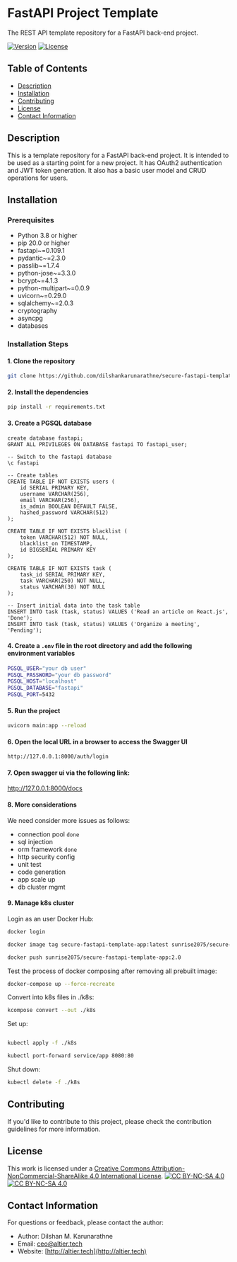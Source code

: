 # FastAPI Project Template

The REST API template repository for a FastAPI back-end project.

[![Version](https://img.shields.io/badge/version-1.0-brightgreen.svg)](https://pypi.org/project/ad-topic-recommender/)
[![License](https://img.shields.io/badge/license-CC%20BY--NC--SA%204.0-blue.svg)](https://creativecommons.org/licenses/by-nc-sa/4.0/)

## Table of Contents

- [Description](#description)
- [Installation](#installation)
- [Contributing](#contributing)
- [License](#license)
- [Contact Information](#contact-information)

## Description

This is a template repository for a FastAPI back-end project. It is intended to be used as a starting point for a new project.
It has OAuth2 authentication and JWT token generation. It also has a basic user model and CRUD operations for users.

## Installation

### Prerequisites

- Python 3.8 or higher
- pip 20.0 or higher
- fastapi~=0.109.1
- pydantic~=2.3.0
- passlib~=1.7.4
- python-jose~=3.3.0
- bcrypt~=4.1.3
- python-multipart~=0.0.9
- uvicorn~=0.29.0
- sqlalchemy~=2.0.3
- cryptography
- asyncpg
- databases

### Installation Steps

#### 1. Clone the repository

```bash
git clone https://github.com/dilshankarunarathne/secure-fastapi-template.git
```

#### 2. Install the dependencies

```bash
pip install -r requirements.txt
```

#### 3. Create a PGSQL database

```postgresql
create database fastapi;
GRANT ALL PRIVILEGES ON DATABASE fastapi TO fastapi_user;
```

```postgresql
-- Switch to the fastapi database
\c fastapi

-- Create tables
CREATE TABLE IF NOT EXISTS users (
    id SERIAL PRIMARY KEY,
    username VARCHAR(256),
    email VARCHAR(256),
    is_admin BOOLEAN DEFAULT FALSE,
    hashed_password VARCHAR(512)
);

CREATE TABLE IF NOT EXISTS blacklist (
    token VARCHAR(512) NOT NULL,
    blacklist_on TIMESTAMP,
    id BIGSERIAL PRIMARY KEY
);

CREATE TABLE IF NOT EXISTS task (
    task_id SERIAL PRIMARY KEY,
    task VARCHAR(250) NOT NULL,
    status VARCHAR(30) NOT NULL
);

-- Insert initial data into the task table
INSERT INTO task (task, status) VALUES ('Read an article on React.js', 'Done');
INSERT INTO task (task, status) VALUES ('Organize a meeting', 'Pending');

```

#### 4. Create a `.env` file in the root directory and add the following environment variables

```bash
PGSQL_USER="your db user"
PGSQL_PASSWORD="your db password"
PGSQL_HOST="localhost"
PGSQL_DATABASE="fastapi"
PGSQL_PORT=5432
```

#### 5. Run the project

```bash
uvicorn main:app --reload
```

#### 6. Open the local URL in a browser to access the Swagger UI

```bash
http://127.0.0.1:8000/auth/login
```

#### 7. Open swagger ui via the following link:

http://127.0.0.1:8000/docs

#### 8. More considerations

We need consider more issues as follows:

- connection pool `done`
- sql injection
- orm framework `done`
- http security config
- unit test
- code generation
- app scale up
- db cluster mgmt

#### 9. Manage k8s cluster

Login as an user Docker Hub:

```bash
docker login

docker image tag secure-fastapi-template-app:latest sunrise2075/secure-fastapi-template-app:2.0

docker push sunrise2075/secure-fastapi-template-app:2.0
````

Test the process of docker composing after removing all prebuilt image: 

```bash
docker-compose up --force-recreate
```

Convert into k8s files in ./k8s:
```bash
kcompose convert --out ./k8s
```

Set up:

```bash

kubectl apply -f ./k8s

kubectl port-forward service/app 8080:80

```

Shut down:
    
```bash
kubectl delete -f ./k8s
```


## Contributing

If you'd like to contribute to this project, please check the contribution guidelines for more information.

## License

This work is licensed under a
[Creative Commons Attribution-NonCommercial-ShareAlike 4.0 International License][cc-by-nc-sa].
[![CC BY-NC-SA 4.0][cc-by-nc-sa-shield]][cc-by-nc-sa]  
[![CC BY-NC-SA 4.0][cc-by-nc-sa-image]][cc-by-nc-sa] 

[cc-by-nc-sa]: http://creativecommons.org/licenses/by-nc-sa/4.0/
[cc-by-nc-sa-image]: https://licensebuttons.net/l/by-nc-sa/4.0/88x31.png
[cc-by-nc-sa-shield]: https://img.shields.io/badge/License-CC%20BY--NC--SA%204.0-lightgrey.svg

## Contact Information

For questions or feedback, please contact the author:

- Author: Dilshan M. Karunarathne
- Email: ceo@altier.tech
- Website: [http://altier.tech](http://altier.tech)

